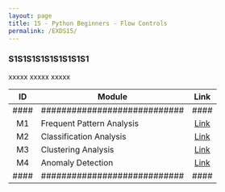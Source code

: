 ```yaml
---
layout: page
title: 15 - Python Beginners - Flow Controls
permalink: /EXDS15/
---
```


<h3>S1S1S1S1S1S1S1S1S1</h3>

xxxxx xxxxx xxxxx

| ID | Module                     |Link|
|:--:|----------------------------|:--:|
|####|############################|####|
| M1 | Frequent Pattern Analysis  |[Link](/03-MSDS-Courses/MSDS11/M1/)|
| M2 | Classification Analysis    |[Link](/03-MSDS-Courses/MSDS11/M2/)|
| M3 | Clustering Analysis        |[Link](/03-MSDS-Courses/MSDS11/M3/)|
| M4 | Anomaly Detection          |[Link](/03-MSDS-Courses/MSDS11/M4/)|
|####|############################|####|

